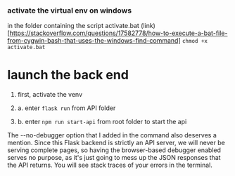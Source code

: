 ### activate the virtual env on windows

in the folder containing the script activate.bat (link)[https://stackoverflow.com/questions/17582778/how-to-execute-a-bat-file-from-cygwin-bash-that-uses-the-windows-find-command]
`chmod +x activate.bat`

# launch the back end
1. first, activate the venv

2. a. enter `flask run` from API folder

2. b. enter `npm run start-api` from root folder to start the api






The --no-debugger option that I added in the command also deserves a mention. Since this Flask backend is strictly an API server, we will never be serving complete pages, so having the browser-based debugger enabled serves no purpose, as it's just going to mess up the JSON responses that the API returns. You will see stack traces of your errors in the terminal.